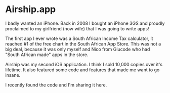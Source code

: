 # Airship.app

I badly wanted an iPhone. Back in 2008 I bought an iPhone 3GS and proudly proclaimed to my girlfriend (now wife) that I was going to write apps!

The first app I ever wrote was a South African Income Tax calculator, it reached #1 of the free chart in the South African App Store. This was not a big deal, because it was only myself and Nico from Glucode who had "South African made" apps in the store.

Airship was my second iOS application. I think I sold 10,000 copies over it's lifetime. It also featured some code and features that made me want to go insane.

I recently found the code and I'm sharing it here.


